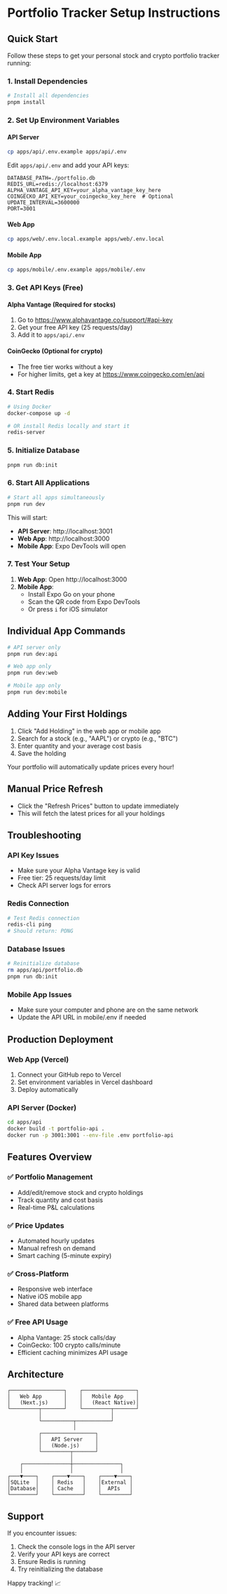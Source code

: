 # Portfolio Tracker Setup Instructions

## Quick Start

Follow these steps to get your personal stock and crypto portfolio tracker running:

### 1. Install Dependencies

```bash
# Install all dependencies
pnpm install
```

### 2. Set Up Environment Variables

#### API Server

```bash
cp apps/api/.env.example apps/api/.env
```

Edit `apps/api/.env` and add your API keys:

```env
DATABASE_PATH=./portfolio.db
REDIS_URL=redis://localhost:6379
ALPHA_VANTAGE_API_KEY=your_alpha_vantage_key_here
COINGECKO_API_KEY=your_coingecko_key_here  # Optional
UPDATE_INTERVAL=3600000
PORT=3001
```

#### Web App

```bash
cp apps/web/.env.local.example apps/web/.env.local
```

#### Mobile App

```bash
cp apps/mobile/.env.example apps/mobile/.env
```

### 3. Get API Keys (Free)

#### Alpha Vantage (Required for stocks)

1. Go to https://www.alphavantage.co/support/#api-key
2. Get your free API key (25 requests/day)
3. Add it to `apps/api/.env`

#### CoinGecko (Optional for crypto)

- The free tier works without a key
- For higher limits, get a key at https://www.coingecko.com/en/api

### 4. Start Redis

```bash
# Using Docker
docker-compose up -d

# OR install Redis locally and start it
redis-server
```

### 5. Initialize Database

```bash
pnpm run db:init
```

### 6. Start All Applications

```bash
# Start all apps simultaneously
pnpm run dev
```

This will start:

- **API Server**: http://localhost:3001
- **Web App**: http://localhost:3000
- **Mobile App**: Expo DevTools will open

### 7. Test Your Setup

1. **Web App**: Open http://localhost:3000
2. **Mobile App**:
   - Install Expo Go on your phone
   - Scan the QR code from Expo DevTools
   - Or press `i` for iOS simulator

## Individual App Commands

```bash
# API server only
pnpm run dev:api

# Web app only
pnpm run dev:web

# Mobile app only
pnpm run dev:mobile
```

## Adding Your First Holdings

1. Click "Add Holding" in the web app or mobile app
2. Search for a stock (e.g., "AAPL") or crypto (e.g., "BTC")
3. Enter quantity and your average cost basis
4. Save the holding

Your portfolio will automatically update prices every hour!

## Manual Price Refresh

- Click the "Refresh Prices" button to update immediately
- This will fetch the latest prices for all your holdings

## Troubleshooting

### API Key Issues

- Make sure your Alpha Vantage key is valid
- Free tier: 25 requests/day limit
- Check API server logs for errors

### Redis Connection

```bash
# Test Redis connection
redis-cli ping
# Should return: PONG
```

### Database Issues

```bash
# Reinitialize database
rm apps/api/portfolio.db
pnpm run db:init
```

### Mobile App Issues

- Make sure your computer and phone are on the same network
- Update the API URL in mobile/.env if needed

## Production Deployment

### Web App (Vercel)

1. Connect your GitHub repo to Vercel
2. Set environment variables in Vercel dashboard
3. Deploy automatically

### API Server (Docker)

```bash
cd apps/api
docker build -t portfolio-api .
docker run -p 3001:3001 --env-file .env portfolio-api
```

## Features Overview

### ✅ Portfolio Management

- Add/edit/remove stock and crypto holdings
- Track quantity and cost basis
- Real-time P&L calculations

### ✅ Price Updates

- Automated hourly updates
- Manual refresh on demand
- Smart caching (5-minute expiry)

### ✅ Cross-Platform

- Responsive web interface
- Native iOS mobile app
- Shared data between platforms

### ✅ Free API Usage

- Alpha Vantage: 25 stock calls/day
- CoinGecko: 100 crypto calls/minute
- Efficient caching minimizes API usage

## Architecture

```
┌─────────────────┐    ┌─────────────────┐
│   Web App       │    │   Mobile App    │
│   (Next.js)     │    │   (React Native)│
└─────────┬───────┘    └─────────┬───────┘
          │                      │
          └──────────┬───────────┘
                     │
          ┌─────────────────┐
          │   API Server    │
          │   (Node.js)     │
          └─────────┬───────┘
                    │
    ┌───────────────┼───────────────┐
    │               │               │
┌───▼────┐    ┌────▼────┐    ┌────▼────┐
│SQLite  │    │ Redis   │    │External │
│Database│    │ Cache   │    │  APIs   │
└────────┘    └─────────┘    └─────────┘
```

## Support

If you encounter issues:

1. Check the console logs in the API server
2. Verify your API keys are correct
3. Ensure Redis is running
4. Try reinitializing the database

Happy tracking! 📈

